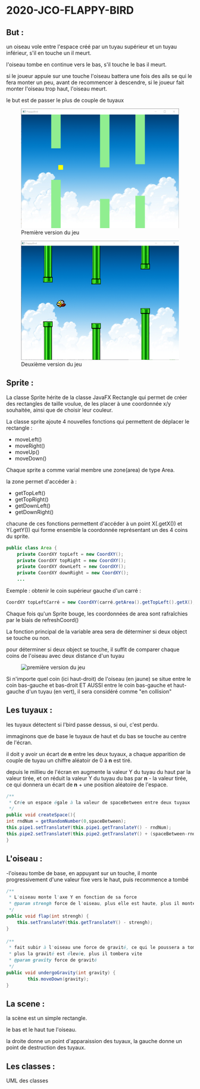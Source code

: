 # 2020-JCO-FLAPPY-BIRD

## But :
un oiseau vole entre l'espace créé par un tuyau supérieur et un tuyau inférieur, s'il en touche un il meurt.

l'oiseau tombe en continue vers le bas, s'il touche le bas il meurt.

si le joueur appuie sur une touche l'oiseau battera une fois des ails se qui le fera monter un peu, avant de recommencer à descendre, si le joueur fait monter l'oiseau trop haut,
l'oiseau meurt.

le but est de passer le plus de couple de tuyaux

<figure>
<img src="img/premiere_version.png" alt="première version du jeu" width="600"/>
    <figcaption>Première version du jeu</figcaption>
</figure>

<figure>
<img src="img/deuxieme_version.png" alt="première version du jeu" width="600"/>
    <figcaption>Deuxième version du jeu</figcaption>
</figure>

## Sprite :

La classe Sprite hérite de la classe JavaFX Rectangle qui permet de créer des rectangles de taille voulue, de les placer à une coordonnée x/y souhaitée, ainsi que de choisir leur couleur.

La classe sprite ajoute 4 nouvelles fonctions qui permettent de déplacer le rectangle :
* moveLeft()
* moveRight()
* moveUp()
* moveDown()

Chaque sprite a comme varial membre une zone(area) de type Area.

la zone permet d'accéder à :
* getTopLeft()
* getTopRight()
* getDownLeft()
* getDownRight()

chacune de ces fonctions permettent d'accéder à un point X(.getX()) et Y(.getY()) qui forme ensemble la coordonnée représentant un des 4 coins du sprite.

```java 
public class Area {
    private CoordXY topLeft = new CoordXY();
    private CoordXY topRight = new CoordXY();
    private CoordXY downLeft = new CoordXY();
    private CoordXY downRight = new CoordXY();
    ...
```

Exemple : obtenir le coin supérieur gauche d'un carré :
```java
CoordXY topLeftCarré = new CoordXY(carré.getArea().getTopLeft().getX(),carré.getArea().getTopLeft().getY())
```

Chaque fois qu'un Sprite bouge, les coordonnées de area sont rafraîchies par le biais de refreshCoord() 

La fonction principal de la variable area sera de déterminer si deux object se touche ou non.

pour déterminer si deux object se touche, il suffit de comparer chaque coins de l'oiseau avec deux distance d'un tuyau
<figure>
<img src="img/schémacollisons.png" alt="première version du jeu" width="200"/>
</figure>
Si n'importe quel coin (ici haut-droit) de l'oiseau (en jaune) se situe entre le coin bas-gauche et bas-droit ET AUSSI entre le coin bas-gauche et haut-gauche d'un tuyau (en vert), il sera considéré comme "en collision"

## Les tuyaux :

les tuyaux détectent si l'bird passe dessus, si oui, c'est perdu.

immaginons que de base le tuyaux de haut et du bas se touche au centre de l'écran.

il doit y avoir un écart de **n** entre les deux tuyaux, a chaque apparition de couple de tuyau un chiffre aléatoir de 0 à **n** est tiré.

depuis le millieu de l'écran en augmente la valeur Y du tuyau du haut par la valeur tirée,
et on réduit la valeur Y du tuyau du bas par **n** - la valeur tirée, ce qui donnera un écart de **n** + une position aléatoire de l'espace.

```java
/**
 * Crée un espace égale à la valeur de spaceBetween entre deux tuyaux
 */
public void createSpace(){
int rndNum = getRandomNumber(0,spaceBetween);
this.pipe1.setTranslateY(this.pipe1.getTranslateY() - rndNum);
this.pipe2.setTranslateY(this.pipe2.getTranslateY() + (spaceBetween-rndNum));
}
```

## L'oiseau :
-l'oiseau tombe de base, en appuyant sur un touche, il monte progressivement d'une valeur fixe vers le haut, puis recommence a tombé

```java
/**
 * L'oiseau monte l'axe Y en fonction de sa force
 * @param strengh force de l'oiseau, plus elle est haute, plus il montera haut
 */
public void flap(int strengh) {
    this.setTranslateY(this.getTranslateY() - strengh);
}

/**
 * fait subir à l'oiseau une force de gravité, ce qui le poussera a tomber en continu
 * plus la gravité est élevée, plus il tombera vite
 * @param gravity force de gravité
 */
public void undergoGravity(int gravity) {
        this.moveDown(gravity);
}
```


## La scene :
la scène est un simple rectangle.

le bas et le haut tue l'oiseau.

la droite donne un point d'apparaission des tuyaux, la gauche donne un point de destruction des tuyaux.

## Les classes :
UML des classes